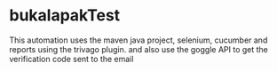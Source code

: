 # bukalapakTest
This automation uses the maven java project, selenium, cucumber and reports using the trivago plugin. and also use the goggle API to get the verification code sent to the email
